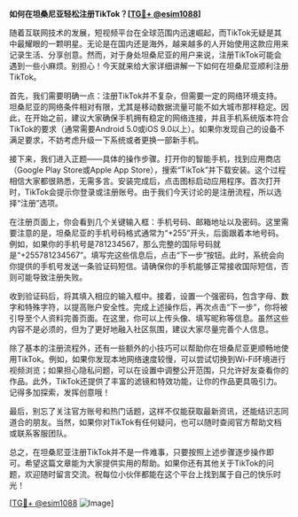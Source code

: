 **如何在坦桑尼亚轻松注册TikTok？[[TG💪+ @esim1088](https://t.me/s/esim1088)]**

随着互联网技术的发展，短视频平台在全球范围内迅速崛起，而TikTok无疑是其中最耀眼的一颗明星。无论是在国内还是海外，越来越多的人开始使用这款应用来记录生活、分享创意。然而，对于身处坦桑尼亚的用户来说，注册TikTok可能会遇到一些小麻烦。别担心！今天就来给大家详细讲解一下如何在坦桑尼亚顺利注册TikTok。

首先，我们需要明确一点：注册TikTok并不复杂，但需要一定的网络环境支持。坦桑尼亚的网络条件相对有限，尤其是移动数据流量可能不如大城市那样稳定。因此，在开始之前，建议大家确保手机拥有稳定的网络连接，并且手机系统版本符合TikTok的要求（通常需要Android 5.0或iOS 9.0以上）。如果你发现自己的设备不满足要求，不妨考虑升级一下系统或者更换一部新手机。

接下来，我们进入正题——具体的操作步骤。打开你的智能手机，找到应用商店（Google Play Store或Apple App Store），搜索“TikTok”并下载安装。这个过程相信大家都很熟悉，无需多言。安装完成后，点击图标启动应用程序。首次打开时，TikTok会提示你登录或注册账号。由于我们今天讨论的是注册流程，所以选择“注册”选项。

在注册页面上，你会看到几个关键输入框：手机号码、邮箱地址以及密码。这里需要注意的是，坦桑尼亚的手机号码格式通常为“+255”开头，后面跟着本地号码。例如，如果你的手机号是781234567，那么完整的国际号码就是“+255781234567”。填写完这些信息后，点击“下一步”按钮。此时，系统会向你提供的手机号发送一条验证码短信。请确保你的手机能够正常接收国际短信，否则可能导致注册失败。

收到验证码后，将其填入相应的输入框中。接着，设置一个强密码，包含字母、数字和特殊字符，以提高账户安全性。完成上述操作后，再次点击“下一步”，你将被引导至个人资料完善页面。在这里，你可以上传头像、填写昵称等信息。虽然这些内容不是必须的，但为了更好地融入社区氛围，建议大家尽量完善个人信息。

除了基本的注册流程外，还有一些额外的小技巧可以帮助你在坦桑尼亚更顺畅地使用TikTok。例如，如果你发现本地网络速度较慢，可以尝试切换到Wi-Fi环境进行视频浏览；如果担心隐私问题，可以在设置中调整公开范围，只允许好友查看你的作品。此外，TikTok还提供了丰富的滤镜和特效功能，让你的作品更具吸引力。记得多加探索，发挥创意哦！

最后，别忘了关注官方账号和热门话题，这样不仅能获取最新资讯，还能结识志同道合的朋友。当然，如果你对TikTok有任何疑问，也可以随时查阅官方帮助文档或联系客服团队。

总之，在坦桑尼亚注册TikTok并不是一件难事，只要按照上述步骤逐步操作即可。希望这篇文章能为大家提供实用的帮助。如果你还有其他关于TikTok的问题，欢迎随时留言交流。祝每位小伙伴都能在这个平台上找到属于自己的快乐时光！

[[TG💪+ @esim1088](https://t.me/s/esim1088) ![Image](https://i.postimg.cc/4NQfJmqS/Snipaste-2025-05-13-00-14-12.png)]